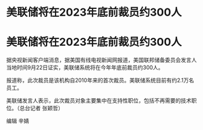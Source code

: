 # 美联储将在2023年底前裁员约300人

# 美联储将在2023年底前裁员约300人

据央视新闻客户端消息，据美国有线电视新闻网报道，美国联邦储备委员会发言人当地时间9月22日证实，美联储系统将在今年年底前裁员约300人。

报道称，此次裁员是该机构自2010年来的首次裁员。美联储系统目前有约2.1万名员工。

美联储发言人表示，此次裁员对象主要集中在支持性职位，包括不再需要的技术职位。（总台记者 张颖哲）

编辑 辛婧

